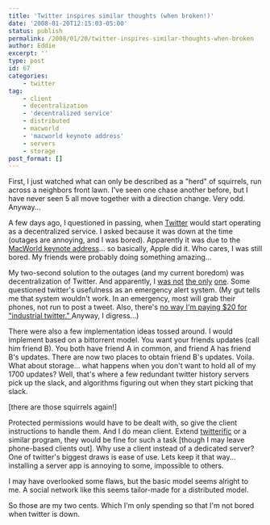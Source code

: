```yaml
---
title: 'Twitter inspires similar thoughts (when broken!)'
date: '2008-01-20T12:15:03-05:00'
status: publish
permalink: /2008/01/20/twitter-inspires-similar-thoughts-when-broken
author: Eddie
excerpt: ''
type: post
id: 67
categories:
    - twitter
tag:
    - client
    - decentralization
    - 'decentralized service'
    - distributed
    - macworld
    - 'macworld keynote address'
    - servers
    - storage
post_format: []
---
```

First, I just watched what can only be described as a "herd" of squirrels, run across a neighbors front lawn. I've seen one chase another before, but I have never seen 5 all move together with a direction change. Very odd. Anyway...

A few days ago, I questioned in passing, when [Twitter](http://twitter.com "twitter.com") would start operating as a decentralized service. I asked because it was down at the time (outages are annoying, and I was bored). Apparently it was due to the [MacWorld keynote address](http://www.techcrunch.com/2008/01/15/twitter-fails-macworld-keynote-test/)... so basically, Apple did it. Who cares, I was still bored. My friends were probably doing something amazing...

My two-second solution to the outages (and my current boredom) was decentralization of Twitter. And apparently, I [was not](http://dembot.com/post/23874410) [the only](http://www.scripting.com/stories/2008/01/16/aDecentralizedTwitter.html) [one](http://www.russellbeattie.com/blog/decentralized-twitter-thoughts). Some questioned twitter's usefulness as an emergency alert system. (My gut tells me that system wouldn't work. In an emergency, most will grab their phones, not run to post a tweet. Also, there's [no way I'm paying $20 for "industrial twitter." ](http://blogs.zdnet.com/BTL/?p=7614) Anyway, I digress...)

There were also a few implementation ideas tossed around. I would implement based on a bittorrent model. You want your friends updates (call him friend B). You both have friend A in common, and friend A has friend B's updates. There are now two places to obtain friend B's updates. Voila. What about storage... what happens when you don't want to hold all of my 1700 updates? Well, that's where a few redundant twitter history servers pick up the slack, and algorithms figuring out when they start picking that slack.

\[there are those squirrels again!\]

Protected permissions would have to be dealt with, so give the client instructions to handle them. And I do mean client. Extend [twitterific](http://iconfactory.com/software/twitterrific) or a similar program, they would be fine for such a task \[though I may leave phone-based clients out\]. Why use a client instead of a dedicated server? One of twitter's biggest draws is ease of use. Lets keep it that way... installing a server app is annoying to some, impossible to others.

I may have overlooked some flaws, but the basic model seems alright to me. A social network like this seems tailor-made for a distributed model.

So those are my two cents. Which I'm only spending so that I'm not bored when twitter is down.
